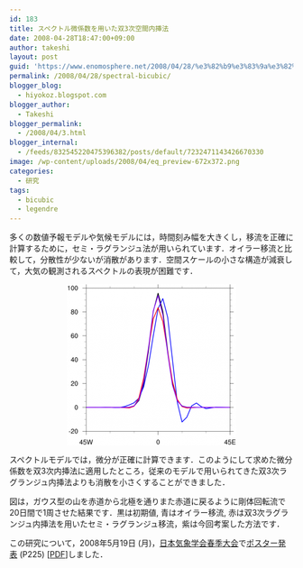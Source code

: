 ```yaml
---
id: 183
title: スペクトル微係数を用いた双3次空間内挿法
date: 2008-04-28T18:47:00+09:00
author: takeshi
layout: post
guid: 'https://www.enomosphere.net/2008/04/28/%e3%82%b9%e3%83%9a%e3%82%af%e3%83%88%e3%83%ab%e5%be%ae%e4%bf%82%e6%95%b0%e3%82%92%e7%94%a8%e3%81%84%e3%81%9f%e5%8f%8c3%e6%ac%a1%e7%a9%ba%e9%96%93%e5%86%85%e6%8c%bf%e6%b3%95/'
permalink: /2008/04/28/spectral-bicubic/
blogger_blog:
  - hiyokoz.blogspot.com
blogger_author:
  - Takeshi
blogger_permalink:
  - /2008/04/3.html
blogger_internal:
  - /feeds/832545220475396382/posts/default/7232471143426670330
image: /wp-content/uploads/2008/04/eq_preview-672x372.png
categories:
  - 研究
tags:
  - bicubic
  - legendre
---
```

多くの数値予報モデルや気候モデルには，時間刻み幅を大きくし，移流を正確に計算するために，セミ・ラグランジュ法が用いられています．オイラー移流と比較して，分散性が少ないが消散があります．空間スケールの小さな構造が減衰して，大気の観測されるスペクトルの表現が困難です．

<a href="/wp-content/uploads/2008/04/eq_preview.png"><img id="BLOGGER_PHOTO_ID_5194235768212276962" style="margin: 0px auto 10px; display: block; text-align: center; cursor: pointer;" src="/wp-content/uploads/2008/04/eq_preview-300x287.png" alt="" border="0" /></a>

スペクトルモデルでは，微分が正確に計算できます．このようにして求めた微分係数を双3次内挿法に適用したところ，従来のモデルで用いられてきた双3次ラグランジュ内挿法よりも消散を小さくすることができました．

図は，ガウス型の山を赤道から北極を通りまた赤道に戻るように剛体回転流で20日間で1周させた結果です．黒は初期値, 青はオイラー移流, 赤は双3次ラグランジュ内挿法を用いたセミ・ラグランジュ移流，紫は今回考案した方法です．

この研究について，2008年5月19日 (月)，<a href="http://msj.visitors.jp/notification/pdf/S2008table080404.pdf">日本気象学会春季大会</a>で<a href="http://msj.visitors.jp/notification/pdf/S2008poster080321.pdf">ポスター発表</a> (P225) [<a href="http://sites.google.com/a/enomosphere.net/public/presentations/20080519.pdf?attredirects=0">PDF</a>]しました．